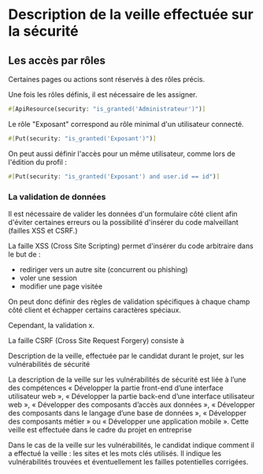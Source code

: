 # Description de la veille effectuée sur la sécurité

## Les accès par rôles

Certaines pages ou actions sont réservés à des rôles précis.

Une fois les rôles définis, il est nécessaire de les assigner.

```php
#[ApiResource(security: "is_granted('Administrateur')")]
```

Le rôle "Exposant" correspond au rôle minimal d'un utilisateur connecté.

```php
#[Put(security: "is_granted('Exposant')")]
```

On peut aussi définir l'accès pour un même utilisateur, comme lors de l'édition du profil :

```php
#[Put(security: "is_granted('Exposant') and user.id == id")]
```

### La validation de données

Il est nécessaire de valider les données d'un formulaire côté client afin d'éviter certaines erreurs ou la possibilité d'insérer du code malveillant (failles XSS et CSRF.)

La faille XSS (Cross Site Scripting) permet d'insérer du code arbitraire dans le but de :

- rediriger vers un autre site (concurrent ou phishing)
- voler une session
- modifier une page visitée

On peut donc définir des règles de validation spécifiques à chaque champ côté client et échapper certains caractères spéciaux.

Cependant, la validation x.

La faille CSRF (Cross Site Request Forgery) consiste à 

























































































Description de la veille, effectuée par le candidat durant le projet, sur les vulnérabilités de sécurité


La description de la veille sur les vulnérabilités de sécurité est liée à l’une des compétences « Développer la partie front-end d’une interface utilisateur web », « Développer la partie back-end d’une interface utilisateur web », « Développer des composants d’accès aux données », « Développer des composants dans le langage d’une base de données », « Développer des composants métier » ou « Développer une application mobile ». Cette veille est effectuée dans le cadre du projet en entreprise 

Dans le cas de la veille sur les vulnérabilités, le candidat indique comment il a effectué la veille : les sites et les mots clés utilisés. Il indique les vulnérabilités trouvées et éventuellement les failles potentielles corrigées. 